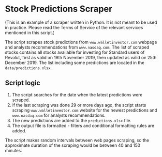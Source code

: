 # Stock Predictions Scraper
(This is an example of a scraper written in Python. It is not meant to be used in practice. Please read the Terms of Service
of the relevant services mentioned in this script.)

The script scrapes stock predictions from `www.walletinvestor.com` webpage and analysts recommendations from `www.nasdaq.com`.
The list of scraped stocks contains all stocks available for investing for Standard users of Revolut,
first as valid on 19th November 2019, then updated as valid on 25th December 2019.
The list including some predictions are located in the `data/predictions.xlsx`.

## Script logic

1. The script searches for the date when the latest predictions were scraped.
2. If the last scraping was done 29 or more days ago, the script starts scraping `www.walletinvestor.com`
website for the newest predictions and `www.nasdaq.com` for analysts recommendations.
3. The new predictions are added to the `predictions.xlsx` file.
4. The output file is formatted - filters and conditional formatting rules are added.

The script makes random intervals between web pages scraping, so the approximate duration of the scraping would be
between 40 and 150 minutes.
